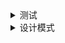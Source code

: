 
<details>
 <summary>测试</summary>

* [Child主页](/Blog/Test/testHome.md)
* [测试](/Blog/Test/test.md)
</details>

<details>
 <summary>设计模式</summary>

* [设计模式一（创建）](/Blog/Design/Design1.md)
* [设计模式二（结构）](/Blog/Design/Design2.md)
</details>
